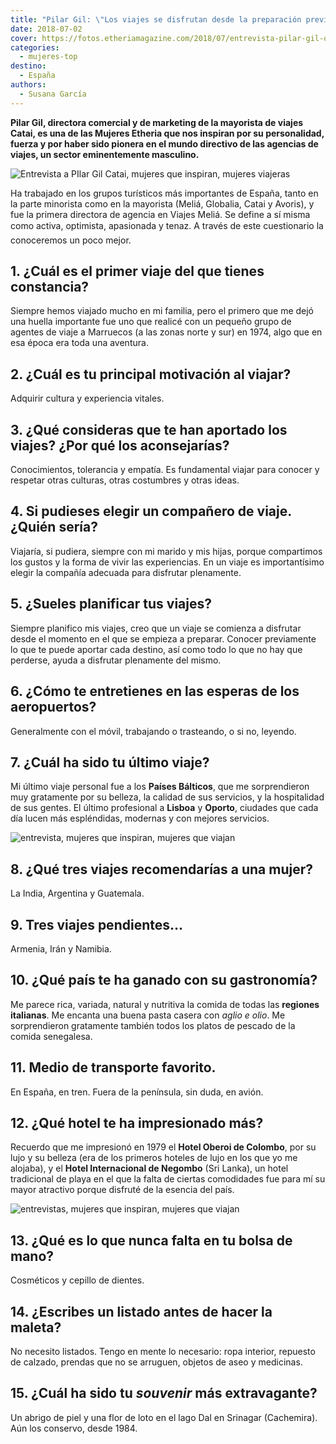 ```yaml
---
title: "Pilar Gil: \"Los viajes se disfrutan desde la preparación previa\""
date: 2018-07-02
cover: https://fotos.etheriamagazine.com/2018/07/entrevista-pilar-gil-oporto.jpg
categories: 
  - mujeres-top
destino: 
  - España
authors: 
  - Susana García
---
```


**Pilar Gil, directora comercial y de marketing de la mayorista de viajes Catai, es una 
de las Mujeres Etheria que nos inspiran por su personalidad, fuerza y por haber sido 
pionera en el mundo directivo de las agencias de viajes, un sector eminentemente 
masculino.** 

![Entrevista a PIlar Gil Catai, mujeres que inspiran, mujeres viajeras](https://fotos.etheriamagazine.com/2018/06/entrevista-pilar-gil-e1552903445648.jpg "Pilar Gil.")

Ha trabajado en los grupos turí­sticos más importantes de España, tanto en la parte 
minorista como en la mayorista (Meliá, Globalia, Catai y Avoris), y fue la primera 
directora de agencia en Viajes Meliá. Se define a sí misma como activa, optimista, 
apasionada y tenaz. A través de este cuestionario la conoceremos un poco mejor. 

## 1\. ¿Cuál es el primer viaje del que tienes constancia?

Siempre hemos viajado mucho en mi familia, pero el primero que me dejó una huella 
importante fue uno que realicé con un pequeño grupo de agentes de viaje a Marruecos (a 
las zonas norte y sur) en 1974, algo que en esa época era toda una aventura. 

## 2\. ¿Cuál es tu principal motivación al viajar?

Adquirir cultura y experiencia vitales. 

## 3\. ¿Qué consideras que te han aportado los viajes? ¿Por qué los aconsejarías?

Conocimientos, tolerancia y empatía. Es fundamental viajar para conocer y respetar otras 
culturas, otras costumbres y otras ideas. 

## 4\. Si pudieses elegir un compañero de viaje. ¿Quién sería?

Viajaría, si pudiera, siempre con mi marido y mis hijas, porque compartimos los gustos y 
la forma de vivir las experiencias. En un viaje es importantísimo elegir la compañía 
adecuada para disfrutar plenamente. 

## 5\. ¿Sueles planificar tus viajes?

Siempre planifico mis viajes, creo que un viaje se comienza a disfrutar desde el momento 
en el que se empieza a preparar. Conocer previamente lo que te puede aportar cada 
destino, así como todo lo que no hay que perderse, ayuda a disfrutar plenamente del 
mismo. 

## 6\. ¿Cómo te entretienes en las esperas de los aeropuertos?

Generalmente con el móvil, trabajando o trasteando, o si no, leyendo. 

## 7\. ¿Cuál ha sido tu último viaje?

Mi último viaje personal fue a los **Países Bálticos**, que me sorprendieron muy 
gratamente por su belleza, la calidad de sus servicios, y la hospitalidad de sus gentes. 
El último profesional a **Lisboa** y **Oporto**, ciudades que cada día lucen más 
espléndidas, modernas y con mejores servicios. 

![entrevista, mujeres que inspiran, mujeres que viajan](https://fotos.etheriamagazine.com/2018/06/entrevista-pilar-gil-2-e1552903496382.jpg "Pilar Gil con Passau al fondo.")

## 8\. ¿Qué tres viajes recomendarías a una mujer?

La India, Argentina y Guatemala. 

## 9\. Tres viajes pendientes…

Armenia, Irán y Namibia. 

## 10\. ¿Qué país te ha ganado con su gastronomía?

Me parece rica, variada, natural y nutritiva la comida de todas las **regiones 
italianas**. Me encanta una buena pasta casera con _aglio e olio_. Me sorprendieron 
gratamente también todos los platos de pescado de la comida senegalesa. 

## 11\. Medio de transporte favorito.

En España, en tren. Fuera de la península, sin duda, en avión. 

## 12\. ¿Qué hotel te ha impresionado más?

Recuerdo que me impresionó en 1979 el **Hotel Oberoi de Colombo**, por su lujo y su 
belleza (era de los primeros hoteles de lujo en los que yo me alojaba), y el **Hotel 
Internacional de Negombo** (Sri Lanka), un hotel tradicional de playa en el que la falta 
de ciertas comodidades fue para mí su mayor atractivo porque disfruté de la esencia del 
país. 

![entrevistas, mujeres que inspiran, mujeres que viajan](https://fotos.etheriamagazine.com/2018/06/entrevista-pilar-gil-lanzarote-e1552903555593.jpg "Pilar Gil en Lanzarote.")

## 13\. ¿Qué es lo que nunca falta en tu bolsa de mano?

Cosméticos y cepillo de dientes. 

## 14\. ¿Escribes un listado antes de hacer la maleta?

No necesito listados. Tengo en mente lo necesario: ropa interior, repuesto de calzado, 
prendas que no se arruguen, objetos de aseo y medicinas. 

## 15\. ¿Cuál ha sido tu _souvenir_ más extravagante?

Un abrigo de piel y una flor de loto en el lago Dal en Srinagar (Cachemira). Aún los 
conservo, desde 1984.
